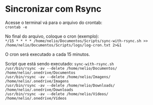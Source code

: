 # Sincronizar com Rsync
Acesse o terminal vá para o arquivo do crontab:  
`crontab -e`

No final do arquivo, coloque o cron (exemplo):  
`*/15 * * * * /home/nelio/Documentos/Scripts/sync-with-rsync.sh >> /home/nelio/Documentos/Scripts/logs/log-cron.txt 2>&1`

O cron será executado a cada 15 minutos.

Script que está sendo executado: `sync-with-rsync.sh`  
`/usr/bin/rsync -av --delete /home/nelio/Documentos/ /home/nelio/.onedrive/Documentos`  
`/usr/bin/rsync -av --delete /home/nelio/Imagens/ /home/nelio/.onedrive/Imagens`  
`/usr/bin/rsync -av --delete /home/nelio/Downloads/ /home/nelio/.onedrive/Downloads`  
`/usr/bin/rsync -av --delete /home/nelio/Vídeos/ /home/nelio/.onedrive/Vídeos`